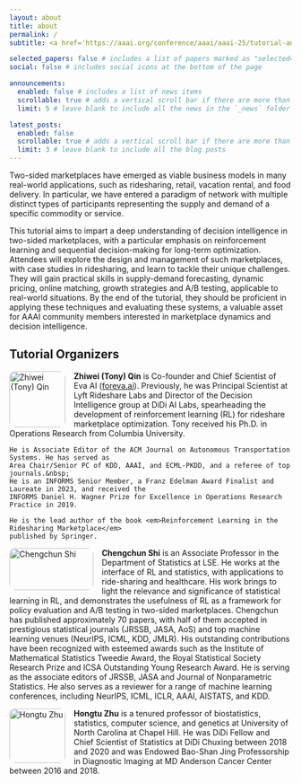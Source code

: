 ```yaml
---
layout: about
title: about
permalink: /
subtitle: <a href='https://aaai.org/conference/aaai/aaai-25/tutorial-and-lab-list/#TH22'>AAAI 2025 tutorial 22</a>

selected_papers: false # includes a list of papers marked as "selected={true}"
social: false # includes social icons at the bottom of the page

announcements:
  enabled: false # includes a list of news items
  scrollable: true # adds a vertical scroll bar if there are more than 3 news items
  limit: 5 # leave blank to include all the news in the `_news` folder

latest_posts:
  enabled: false
  scrollable: true # adds a vertical scroll bar if there are more than 3 new posts items
  limit: 3 # leave blank to include all the blog posts
---
```

Two-sided marketplaces have emerged as viable business models in many real-world applications, such as ridesharing, retail, vacation rental, and food delivery. In particular, we have entered a paradigm of network with multiple distinct types of participants representing the supply and demand of a specific commodity or service.

This tutorial aims to impart a deep understanding of decision intelligence in two-sided marketplaces, with a particular emphasis on reinforcement learning and sequential decision-making for long-term optimization. Attendees will explore the design and management of such marketplaces, with case studies in ridesharing, and learn to tackle their unique challenges. They will gain practical skills in supply-demand forecasting, dynamic pricing, online matching, growth strategies and A/B testing, applicable to real-world situations. By the end of the tutorial, they should be proficient in applying these techniques and evaluating these systems, a valuable asset for AAAI community members interested in marketplace dynamics and decision intelligence.

## Tutorial Organizers

<!-- Zhiwei (Tony) Qin -->
<div class="wp-block-columns is-layout-flex">
  <img 
    loading="lazy" 
    decoding="async" 
    width="100" 
    height="100" 
    class="wp-image-91149" 
    src="https://aaai.org/wp-content/uploads/2024/12/TonyQin_profile_pic.jpeg" 
    alt="Zhiwei (Tony) Qin" 
    style="float: left; margin-right: 15px; width: 100px; height: 100px; border-radius: 10px;" 
  />

  <p>
    <strong>Zhiwei (Tony) Qin</strong> is Co-founder and Chief Scientist of Eva AI 
    (<a href="http://foreva.ai/" target="_blank" rel="noreferrer noopener">foreva.ai</a>). 
    Previously, he was Principal Scientist at Lyft Rideshare Labs and Director of the Decision Intelligence 
    group at DiDi AI Labs, spearheading the development of reinforcement learning (RL) for rideshare 
    marketplace optimization. Tony received his Ph.D. in Operations Research from Columbia University. 
    
    He is Associate Editor of the ACM Journal on Autonomous Transportation Systems. He has served as 
    Area Chair/Senior PC of KDD, AAAI, and ECML-PKDD, and a referee of top journals.&nbsp; 
    He is an INFORMS Senior Member, a Franz Edelman Award Finalist and Laureate in 2023, and received the 
    INFORMS Daniel H. Wagner Prize for Excellence in Operations Research Practice in 2019. 
    
    He is the lead author of the book <em>Reinforcement Learning in the Ridesharing Marketplace</em> 
    published by Springer.
  </p>
</div>


<div class="wp-block-columns is-layout-flex">
  <img 
    loading="lazy" 
    decoding="async" 
    width="200" 
    height="75" 
    class="wp-image-91150" 
    src="https://aaai.org/wp-content/uploads/2024/12/chengchun_shi_photo.jpg" 
    alt="Chengchun Shi" 
    style="float: left; margin-right: 15px; width: 150px; border-radius: 10px;" 
  />

  <p>
    <strong>Chengchun Shi</strong> is an Associate Professor in the Department of Statistics at LSE. He works at the interface of RL and statistics, with applications 
    to ride-sharing and healthcare. His work brings to light the relevance and significance of statistical learning in RL, and demonstrates the usefulness of RL as a 
    framework for policy evaluation and A/B testing in two-sided marketplaces. Chengchun has published approximately 70 papers, with half of them accepted in 
    prestigious statistical journals (JRSSB, JASA, AoS) and top machine learning venues (NeurIPS, ICML, KDD, JMLR). His outstanding contributions have been 
    recognized with esteemed awards such as the Institute of Mathematical Statistics Tweedie Award, the Royal Statistical Society Research Prize and ICSA Outstanding 
    Young Research Award. He is serving as the associate editors of JRSSB, JASA and Journal of Nonparametric Statistics. He also serves as a reviewer for a range of 
    machine learning conferences, including NeurIPS, ICML, ICLR, AAAI, AISTATS, and KDD.
  </p>
</div>



<div class="wp-block-columns is-layout-flex">
  <img 
    loading="lazy" 
    decoding="async" 
    width="100" 
    height="97" 
    class="wp-image-91151" 
    src="https://aaai.org/wp-content/uploads/2024/12/zhu-hongtu-2023-002.jpg" 
    alt="Hongtu Zhu" 
    style="float: left; margin-right: 15px; width: 100px; border-radius: 10px;" 
  />

  <p>
    <strong>Hongtu Zhu</strong> is a tenured professor of biostatistics, statistics, computer science, and genetics at University of North Carolina at Chapel Hill. 
    He was DiDi Fellow and Chief Scientist of Statistics at DiDi Chuxing between 2018 and 2020 and was Endowed Bao-Shan Jing Professorship in Diagnostic Imaging at 
    MD Anderson Cancer Center between 2016 and 2018.&nbsp;
  </p>
</div>

